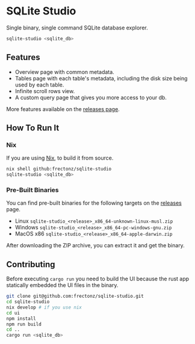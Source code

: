 # SQLite Studio

Single binary, single command SQLite database explorer.

```bash
sqlite-studio <sqlite_db>
```

## Features

- Overview page with common metadata.
- Tables page with each table's metadata, including the disk size being used by each table.
- Infinite scroll rows view.
- A custom query page that gives you more access to your db.

More features available on the [releases page](https://github.com/frectonz/sqlite-studio/releases).

## How To Run It

### Nix

If you are using [Nix](https://nixos.org/), to build it from source.

```bash
nix shell github:frectonz/sqlite-studio
sqlite-studio <sqlite_db>
```

### Pre-Built Binaries

You can find pre-built binaries for the following targets on the [releases](https://github.com/frectonz/sqlite-studio/releases) page.

- Linux `sqlite-studio_<release>_x86_64-unknown-linux-musl.zip`
- Windows `sqlite-studio_<release>_x86_64-pc-windows-gnu.zip`
- MacOS x86 `sqlite-studio_<release>_x86_64-apple-darwin.zip`

After downloading the ZIP archive, you can extract it and get the binary.

## Contributing

Before executing `cargo run` you need to build the UI because the rust app statically embedded the UI files in the binary.

```bash
git clone git@github.com:frectonz/sqlite-studio.git
cd sqlite-studio
nix develop # if you use nix
cd ui
npm install
npm run build
cd ..
cargo run <sqlite_db>
```

